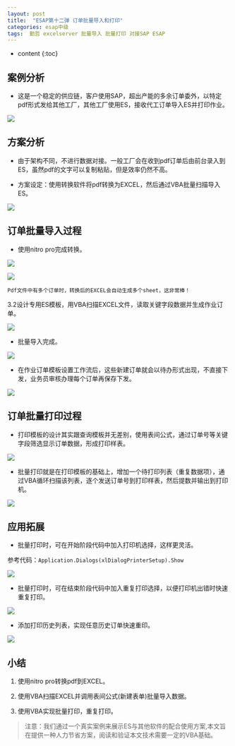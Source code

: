 ```yaml
---
layout: post
title:  "ESAP第十二弹 订单批量导入和打印"
categories: esap中级
tags:  勤哲 excelserver 批量导入 批量打印 对接SAP ESAP 
---
```


* content
{:toc}

## 案例分析
* 这是一个稳定的供应链，客户使用SAP，超出产能的多余订单委外，以特定pdf形式发给其他工厂，其他工厂使用ES，接收代工订单导入ES并打印作业。
 
![](/img/esap12-1.jpg)

## 方案分析
* 由于架构不同，不进行数据对接。一般工厂会在收到pdf订单后由前台录入到ES，虽然pdf的文字可以复制粘贴，但是效率仍然不高。

* 方案设定：使用转换软件将pdf转换为EXCEL，然后通过VBA批量扫描导入ES。

![](/img/esap12-2.jpg)

## 订单批量导入过程
* 使用nitro pro完成转换。

![](/img/esap12-3.jpg)

![](/img/esap12-4.jpg)

`Pdf文件中有多个订单时，转换后的EXCEL会自动生成多个sheet，这非常棒！`

3.2设计专用ES模板，用VBA扫描EXCEL文件，读取关键字段数据并生成作业订单。
 
![](/img/esap12-5.jpg)

* 批量导入完成。
 
![](/img/esap12-6.jpg)

* 在作业订单模板设置工作流后，这些新建订单就会以待办形式出现，不直接下发，业务员审核办理每个订单再保存下发。
 
![](/img/esap12-7.jpg)
 
## 订单批量打印过程
* 打印模板的设计其实跟查询模板并无差别，使用表间公式，通过订单号等关键字段筛选显示订单数据，形成打印样表。

![](/img/esap12-8.jpg)
 
* 批量打印就是在打印模板的基础上，增加一个待打印列表（重复数据项），通过VBA循环扫描该列表，逐个发送订单号到打印样表，然后提数并输出到打印机。
 
![](/img/esap12-9.jpg)
 
## 应用拓展
* 批量打印时，可在开始阶段代码中加入打印机选择，这样更灵活。

参考代码：`Application.Dialogs(xlDialogPrinterSetup).Show`
  
![](/img/esap12-10.jpg)

* 批量打印时，可在结束阶段代码中加入重复打印选择，以便打印机出错时快速重复打印。

![](/img/esap12-11.jpg)

* 添加打印历史列表，实现任意历史订单快速重印。
 
![](/img/esap12-12.jpg)

## 小结
1. 使用nitro pro转换pdf到EXCEL。

2. 使用VBA扫描EXCEL并调用表间公式(新建表单)批量导入数据。

3. 使用VBA实现批量打印，重复打印。

> 注意：我们通过一个真实案例来展示ES与其他软件的配合使用方案,本文旨在提供一种人力节省方案，阅读和验证本文技术需要一定的VBA基础。
